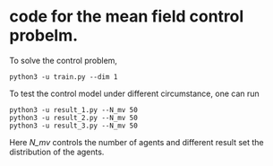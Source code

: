 # code for the mean field control probelm.

To solve the control problem,

```
python3 -u train.py --dim 1
```

To test the control model under different circumstance, one can run
```
python3 -u result_1.py --N_mv 50
python3 -u result_2.py --N_mv 50
python3 -u result_3.py --N_mv 50
```
Here *N_mv* controls the number of agents and different result set the distribution of the agents.